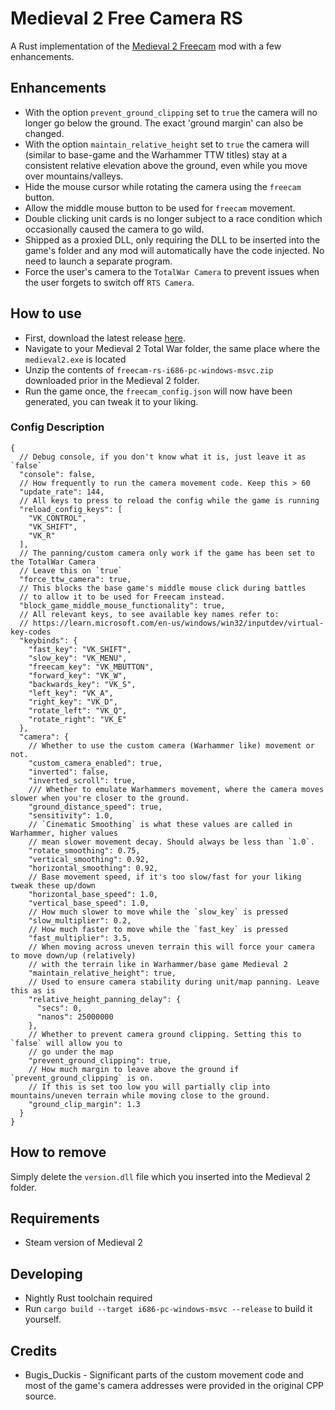 # Medieval 2 Free Camera RS
A Rust implementation of the [Medieval 2 Freecam](https://www.moddb.com/mods/freecam-medieval-2) mod with a few enhancements.

## Enhancements
* With the option `prevent_ground_clipping` set to `true` the camera will no longer go below the ground. The exact 'ground margin' can also be changed.
* With the option `maintain_relative_height` set to `true` the camera will (similar to base-game and the Warhammer TTW titles) stay at a consistent relative elevation above the ground, even while you move over mountains/valleys.
* Hide the mouse cursor while rotating the camera using the `freecam` button. 
* Allow the middle mouse button to be used for `freecam` movement.
* Double clicking unit cards is no longer subject to a race condition which occasionally caused the camera to go wild.
* Shipped as a proxied DLL, only requiring the DLL to be inserted into the game's folder and any mod will automatically have the code injected. No need to launch a separate program.
* Force the user's camera to the `TotalWar Camera` to prevent issues when the user forgets to switch off `RTS Camera`.

## How to use
* First, download the latest release [here](https://github.com/Hirtol/med2_freecam_rs/releases).
* Navigate to your Medieval 2 Total War folder, the same place where the `medieval2.exe` is located
* Unzip the contents of `freecam-rs-i686-pc-windows-msvc.zip` downloaded prior in the Medieval 2 folder.
* Run the game once, the `freecam_config.json` will now have been generated, you can tweak it to your liking.

### Config Description

```json5
{
  // Debug console, if you don't know what it is, just leave it as `false`    
  "console": false,
  // How frequently to run the camera movement code. Keep this > 60  
  "update_rate": 144,
  // All keys to press to reload the config while the game is running  
  "reload_config_keys": [
    "VK_CONTROL",
    "VK_SHIFT",
    "VK_R"
  ],
  // The panning/custom camera only work if the game has been set to the TotalWar Camera
  // Leave this on `true`
  "force_ttw_camera": true,
  // This blocks the base game's middle mouse click during battles 
  // to allow it to be used for Freecam instead.
  "block_game_middle_mouse_functionality": true,
  // All relevant keys, to see available key names refer to: 
  // https://learn.microsoft.com/en-us/windows/win32/inputdev/virtual-key-codes
  "keybinds": {
    "fast_key": "VK_SHIFT",
    "slow_key": "VK_MENU",
    "freecam_key": "VK_MBUTTON",
    "forward_key": "VK_W",
    "backwards_key": "VK_S",
    "left_key": "VK_A",
    "right_key": "VK_D",
    "rotate_left": "VK_Q",
    "rotate_right": "VK_E"
  },
  "camera": {
    // Whether to use the custom camera (Warhammer like) movement or not.
    "custom_camera_enabled": true,
    "inverted": false,
    "inverted_scroll": true,
    /// Whether to emulate Warhammers movement, where the camera moves slower when you're closer to the ground.
    "ground_distance_speed": true,
    "sensitivity": 1.0,
    // `Cinematic Smoothing` is what these values are called in Warhammer, higher values
    // mean slower movement decay. Should always be less than `1.0`.
    "rotate_smoothing": 0.75,
    "vertical_smoothing": 0.92,
    "horizontal_smoothing": 0.92,
    // Base movement speed, if it's too slow/fast for your liking tweak these up/down
    "horizontal_base_speed": 1.0,
    "vertical_base_speed": 1.0,
    // How much slower to move while the `slow_key` is pressed   
    "slow_multiplier": 0.2,
    // How much faster to move while the `fast_key` is pressed
    "fast_multiplier": 3.5,
    // When moving across uneven terrain this will force your camera to move down/up (relatively)
    // with the terrain like in Warhammer/base game Medieval 2
    "maintain_relative_height": true,
    // Used to ensure camera stability during unit/map panning. Leave this as is
    "relative_height_panning_delay": {
      "secs": 0,
      "nanos": 25000000
    },
    // Whether to prevent camera ground clipping. Setting this to `false` will allow you to
    // go under the map
    "prevent_ground_clipping": true,
    // How much margin to leave above the ground if `prevent_ground_clipping` is on.
    // If this is set too low you will partially clip into mountains/uneven terrain while moving close to the ground.
    "ground_clip_margin": 1.3
  }
}
```

## How to remove
Simply delete the `version.dll` file which you inserted into the Medieval 2 folder.

## Requirements

* Steam version of Medieval 2

## Developing

* Nightly Rust toolchain required
* Run `cargo build --target i686-pc-windows-msvc --release` to build it yourself.

## Credits
* Bugis_Duckis - Significant parts of the custom movement code and most of the game's camera addresses were provided in the original CPP source.